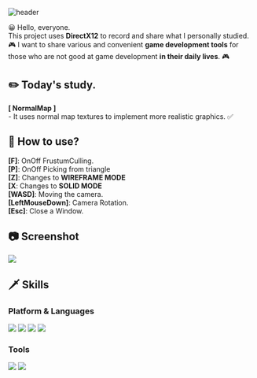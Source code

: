 ![header](https://capsule-render.vercel.app/api?text=DirectX12&fontSize=50&rotate=0&color=38303f&fontColor=ff0099&type=Waving&animation=scaleIn)

😀 Hello, everyone.   
This project uses **DirectX12** to record and share what I personally studied.   
🎮 I want to share various and convenient **game development tools** for those who are not good at game  development **in their daily lives**. 🎮   

## ✏️ Today's study.
**[ NormalMap ]**    
\- It uses normal map textures to implement more realistic graphics. ✅   


## 🔑 How to use?  
**[F]**: OnOff FrustumCulling.   
**[P]**: OnOff Picking from triangle    
**[Z]**: Changes to **WIREFRAME MODE**  
**[X**: Changes to **SOLID MODE**  
**[WASD]**: Moving the camera.            
**[LeftMouseDown]**: Camera Rotation.   
**[Esc]**: Close a Window.   
  

## 📷 Screenshot   
![](https://github.com/orangelie/DirectX12Study/blob/main/17.%202022-04-06-2022-04-11%20(Camera)/pictures/camera.png)    

## 🗡️ Skills
### Platform & Languages
<img src="https://img.shields.io/badge/C%2B%2B-9a00e6?style=flat-square&logo=C%2B%2B&logoColor=white"/> <img src="https://img.shields.io/badge/Python-ff9533?style=flat-square&logo=PYTHON&logoColor=white"/>  <img src="https://img.shields.io/badge/Lua-ff03ff?style=flat-square&logo=LUA&logoColor=white"/> <img src="https://img.shields.io/badge/Rust-38303f?style=flat-square&logo=RUST&logoColor=white"/>
### Tools
<img src="https://img.shields.io/badge/Win32API-38303f?style=flat-square&color=white&logo=MICROSOFT&logoColor=f41e48"/> <img src="https://img.shields.io/badge/DirectX-38303f?style=flat-square&color=white&logo=MICROSOFT&logoColor=02afb7"/>

<br></br>